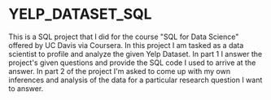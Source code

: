 # YELP_DATASET_SQL
This is a SQL project that I did for the course "SQL for Data Science" offered by UC Davis via Coursera. In this project I am tasked as a data scientist to profile and analyze the given Yelp Dataset. In part 1 I answer the project's given questions and provide the SQL code I used to arrive at the  answer. In part 2 of the project I'm asked to come up with my own inferences and analysis of the data for a particular research question I want to answer.
